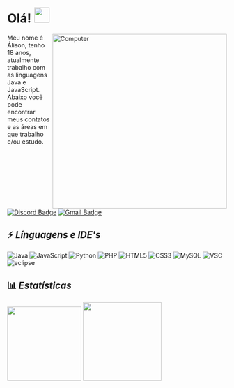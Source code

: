 
# Olá! <img src="https://raw.githubusercontent.com/aemmadi/aemmadi/master/wave.gif" width="35px">
<img src="https://raw.githubusercontent.com/MicaelliMedeiros/micaellimedeiros/master/image/computer-illustration.png" min-width="400px" max-width="400px" width="400px" align="right" alt="Computer">
Meu nome é Álison, tenho 18 anos, atualmente trabalho com as linguagens Java e JavaScript. Abaixo você pode encontrar meus contatos e as áreas em que trabalho e/ou estudo.

[![Discord Badge](https://img.shields.io/badge/-Álison%233220-738ADB?style=for-the-badge&square&logo=Discord&logoColor=white)](Álison#3220) [![Gmail Badge](https://img.shields.io/badge/-alison@hubcodes.com-c14438?style=for-the-badge&square&logo=Gmail&logoColor=white&link=mailto:alison@hubcodes.com)](mailto:alison@hubcodes.com)

## ⚡ *Línguagens e IDE's*
![Java](https://img.shields.io/badge/-Java-f55442?style=for-the-badge&logo=Java) ![JavaScript](https://img.shields.io/badge/-JavaScript-323330?style=for-the-badge&logo=JavaScript) ![Python](https://img.shields.io/badge/-Python-14354C?style=for-the-badge&logo=Python&logoColor=fff) ![PHP](https://img.shields.io/badge/-PHP-777BB4?style=for-the-badge&logo=PHP&logoColor=fff) ![HTML5](https://img.shields.io/badge/-HTML-E34F26?style=for-the-badge&logo=HTML5&logoColor=fff) 
![CSS3](https://img.shields.io/badge/-CSS-1572B6?style=for-the-badge&logo=CSS3)  ![MySQL](https://img.shields.io/badge/-MySQL-00000F?style=for-the-badge&logo=MySQL&logoColor=fff) ![VSC](https://img.shields.io/badge/-VSC-0078D7?style=for-the-badge&logo=visual-studio-code) ![eclipse](https://img.shields.io/badge/-eclipse-433581?style=for-the-badge&logo=eclipse) 

## 📊 ***Estatísticas***
  <img src="https://github-readme-stats.vercel.app/api?username=oalison&show_icons=true&theme=radical" height="170px">
  <img src="https://github-readme-stats.vercel.app/api/top-langs/?username=oalison&show_icons=true&theme=radical" height="180px">
